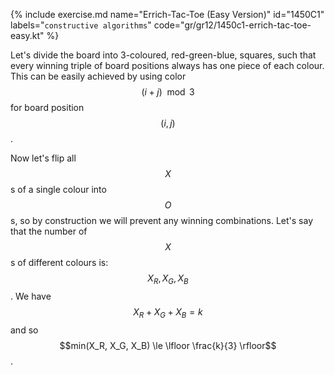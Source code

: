 {% include exercise.md name="Errich-Tac-Toe (Easy Version)" id="1450C1" labels="`constructive algorithms`" code="gr/gr12/1450c1-errich-tac-toe-easy.kt" %}

Let's divide the board into 3-coloured, red-green-blue, squares, such that every winning triple of board positions always has one piece of each colour.  This can be easily achieved by using color $$(i + j) \mod 3$$ for board position $$(i, j)$$.

Now let's flip all $$X$$s of a single colour into $$O$$s, so by construction we will prevent any winning combinations.  Let's say that the number of $$X$$s of different colours is: $$X_R, X_G, X_B$$.  We have $$X_R + X_G + X_B = k$$ and so $$min(X_R, X_G, X_B) \le \lfloor \frac{k}{3} \rfloor$$.
